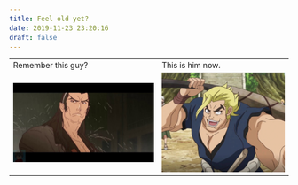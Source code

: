 ```yaml
---
title: Feel old yet?
date: 2019-11-23 23:20:16
draft: false
---
```


|||
|-|-|
|Remember this guy?|This is him now.|
|![](/img/vk/TqnTVkCQBpk.jpg)|![](/img/vk/veVxoGv9QwM.jpg)|
